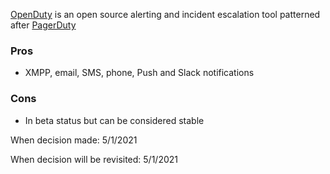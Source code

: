 [OpenDuty](https://github.com/ustream/openduty) is an open source alerting and incident escalation tool patterned after [PagerDuty]()

### Pros
* XMPP, email, SMS, phone, Push and Slack notifications

### Cons
* In beta status but can be considered stable

When decision made: 5/1/2021

When decision will be revisited: 5/1/2021